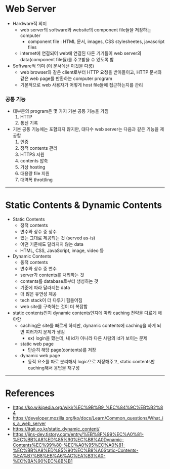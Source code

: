# Web Server

- Hardware적 의미
	- web server의 software와 website의 component file들을 저장하는 computer
		- component file : HTML 문서, images, CSS stylesheetes, javascript files
	- internet에 연결되어 web에 연결된 다른 기기들이 web server의 data(component file들)를 주고받을 수 있도록 함
- Software적 의미 (이 문서에선 이것을 다룸)
	- web browser와 같은 client로부터 HTTP 요청을 받아들이고, HTTP 문서와 같은 web page를 반환하는 computer program
	- 기본적으로 web 사용자가 어떻게 host file들에 접근하는지를 관리

### 공통 기능

- 대부분의 program은 몇 가지 기본 공통 기능을 가짐
	1. HTTP
	2. 통신 기록
- 기본 공통 기능에는 포함되지 않지만, 대다수 web server는 다음과 같은 기능을 제공함
	1. 인증
	2. 정적 contents 관리
	3. HTTPS 지원
	4. contents 압축
	5. 가상 hosting
	6. 대용량 file 지원
	7. 대역폭 throttling

---

# Static Contents & Dynamic Contents

- Static Contents
	- 정적 contents
	- 변수와 상수 중 상수
	- 있는 그대로 제공되는 것 (served as-is)
	- 어떤 기준에도 달라지지 않는 data
	- HTML, CSS, JavaScript, image, video 등
- Dynamic Contents
	- 동적 contents
	- 변수와 상수 중 변수
	- server가 contents를 처리하는 것
	- contents를 database로부터 생성하는 것
	- 기준에 따라 달라지는 data
	- 더 많은 유연성 제공
	- tech stack이 더 다루기 힘들어짐
	- web site를 구축하는 것이 더 복잡함
- static contents인지 dynamic contents인지에 따라 caching 전략을 다르게 해야함
	- caching은 site를 빠르게 하지만, dynamic contents에 caching을 하게 되면 여러가지 문제가 생김
		- ex) login을 했는데, 내 id가 아니라 다른 사람의 id가 보이는 문제
	- static web page
		- 단순히 해당 page(contents)를 저장
	- dynamic web page
		- 동적 요소를 따로 분리해서 logic으로 저장해주고, static contents만 caching해서 응답을 재구성

---

# References

- https://ko.wikipedia.org/wiki/%EC%9B%B9_%EC%84%9C%EB%B2%84
- https://developer.mozilla.org/ko/docs/Learn/Common_questions/What_is_a_web_server
- https://itgit.co.kr/static_dynamic_content/
- https://jins-dev.tistory.com/entry/%EB%8F%99%EC%A0%81-%EC%BB%A8%ED%85%90%EC%B8%A0Dynamic-Contents%EC%99%80-%EC%A0%95%EC%A0%81-%EC%BB%A8%ED%85%90%EC%B8%A0Static-Contents-%EA%B7%B8%EB%A6%AC%EA%B3%A0-%EC%BA%90%EC%8B%B1
